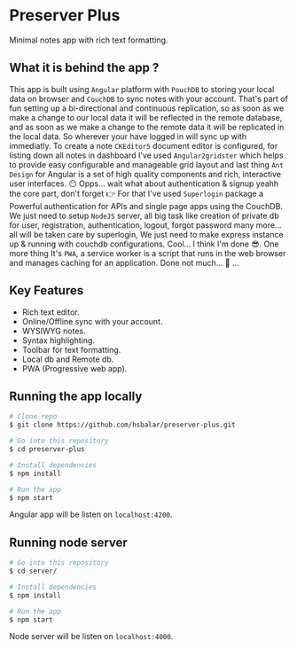 # Preserver Plus

Minimal notes app with rich text formatting.

## What it is behind the app ?

This app is built using `Angular` platform with `PouchDB` to storing your local data on browser and `CouchDB` to sync notes with your account. That's part of fun setting up a bi-directional and continuous replication, so as soon as we make a change to our local data it will be reflected in the remote database, and as soon as we make a change to the remote data it will be replicated in the local data. So wherever your have logged in will sync up with immediatly. To create a note `CKEditor5` document editor is configured, for listing down all notes in dashboard I've used `Angular2gridster` which helps to provide easy configurable and manageable grid layout and last thing `Ant Design` for Angular is a set of high quality components and rich, interactive user interfaces. :no_mouth: Opps... wait what about authentication & signup yeahh the core part, don't forget :point_right: For that I've used `Superlogin` package a Powerful authentication for APIs and single page apps using the CouchDB. We just need to setup `NodeJS` server, all big task like creation of private db for user, registration, authentication, logout, forgot password many more... all will be taken care by superlogin, We just need to make express instance up & running with couchdb configurations. Cool... I think I'm done :sunglasses:. One more thing It's `PWA`, a service worker is a script that runs in the web browser and manages caching for an application. Done not much... :speak_no_evil: ...

## Key Features

* Rich text editor.
* Online/Offline sync with your account.
* WYSIWYG notes.
* Syntax highlighting.
* Toolbar for text formatting.
* Local db and Remote db.
* PWA (Progressive web app).

## Running the app locally

```bash
# Clone repo
$ git clone https://github.com/hsbalar/preserver-plus.git

# Go into this repository
$ cd preserver-plus

# Install dependencies
$ npm install

# Run the app
$ npm start
```
Angular app will be listen on `localhost:4200`.

## Running node server

```bash
# Go into this repository
$ cd server/

# Install dependencies
$ npm install

# Run the app
$ npm start
```
Node server will be listen on `localhost:4000`.
